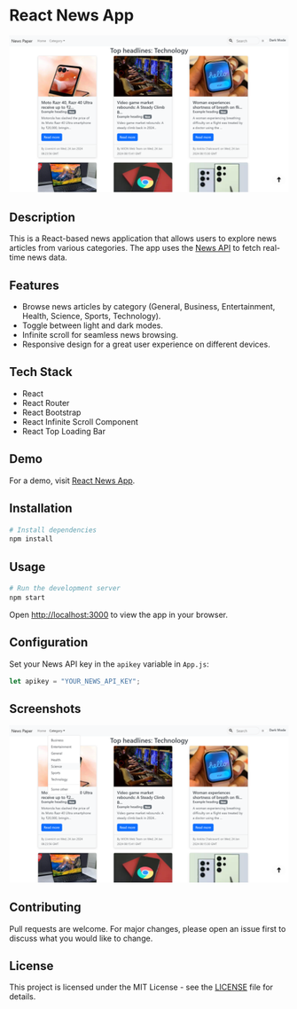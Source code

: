# React News App

![App Screenshot](public/Main.png)

## Description

This is a React-based news application that allows users to explore news articles from various categories. The app uses the [News API](https://newsapi.org/) to fetch real-time news data.

## Features

- Browse news articles by category (General, Business, Entertainment, Health, Science, Sports, Technology).
- Toggle between light and dark modes.
- Infinite scroll for seamless news browsing.
- Responsive design for a great user experience on different devices.

## Tech Stack

- React
- React Router
- React Bootstrap
- React Infinite Scroll Component
- React Top Loading Bar

## Demo

For a demo, visit [React News App](https://www.youtube.com/watch?v=vvWJPjjEmIE).
## Installation

```bash
# Install dependencies
npm install
```

## Usage

```bash
# Run the development server
npm start
```

Open [http://localhost:3000](http://localhost:3000) to view the app in your browser.

## Configuration

Set your News API key in the `apikey` variable in `App.js`:

```javascript
let apikey = "YOUR_NEWS_API_KEY";
```

## Screenshots

![Screenshot 1](public/Categories.png)

## Contributing

Pull requests are welcome. For major changes, please open an issue first to discuss what you would like to change.

## License

This project is licensed under the MIT License - see the [LICENSE](LICENSE) file for details.
